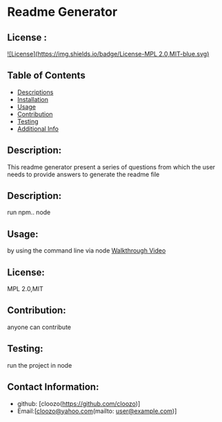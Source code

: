 # Readme Generator
  ## License :
  [![License](https://img.shields.io/badge/License-MPL 2.0,MIT-blue.svg)](https://shileds.io/)
## Table of Contents
- [Descriptions](#description)
- [Installation](#installation)
- [Usage](#usage)
- [Contribution](#contribution)
- [Testing](#testing)
- [Additional Info](#additional-info)

## Description:
This readme generator present a series of questions from which the user needs to provide answers to generate the readme file
## Description:
run npm.. node
## Usage:
by using the command line via node
[Walkthrough Video](readme-walkthrough.mp4)
## License:

MPL 2.0,MIT
## Contribution:
anyone can contribute
## Testing: 
run the project in node
##  Contact Information:
- github: [cloozo(https://github.com/cloozo)]
- Email:[cloozo@yahoo.com(mailto: user@example.com)]
